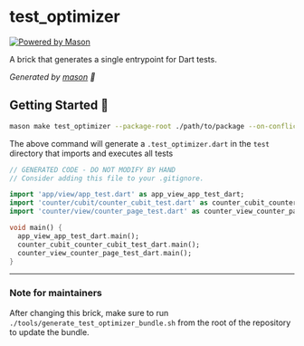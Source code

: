 # test_optimizer

[![Powered by Mason](https://img.shields.io/endpoint?url=https%3A%2F%2Ftinyurl.com%2Fmason-badge)](https://github.com/felangel/mason)

A brick that generates a single entrypoint for Dart tests.

_Generated by [mason][1] 🧱_

## Getting Started 🚀

```sh
mason make test_optimizer --package-root ./path/to/package --on-conflict overwrite
```

The above command will generate a `.test_optimizer.dart` in the `test` directory that imports and executes all tests

```dart
// GENERATED CODE - DO NOT MODIFY BY HAND
// Consider adding this file to your .gitignore.

import 'app/view/app_test.dart' as app_view_app_test_dart;
import 'counter/cubit/counter_cubit_test.dart' as counter_cubit_counter_cubit_test_dart;
import 'counter/view/counter_page_test.dart' as counter_view_counter_page_test_dart;

void main() {
  app_view_app_test_dart.main();
  counter_cubit_counter_cubit_test_dart.main();
  counter_view_counter_page_test_dart.main();
}
```

[1]: https://github.com/felangel/mason

--- 

### Note for maintainers

After changing this brick, make sure to run `./tools/generate_test_optimizer_bundle.sh` from the root of the repository to update the bundle.